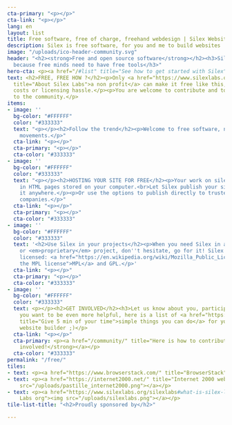 ```yaml
---
cta-primary: "<p></p>"
cta-link: "<p></p>"
lang: en
layout: list
title: Free software, free of charge, freehand webdesign | Silex Website Builder
description: Silex is free software, for you and me to build websites
image: "/uploads/ico-header-community.svg"
header: "<h2><strong>Free and open source software</strong></h2><h3>Silex is free
  because free minds need to have free tools</h3>"
hero-cta: <p><a href="/#list" title="See how to get started with Silex">GET STARTED!</a></p>
text: <h2>FREE, FREE HOW ?</h2><p>Only <a href="https://www.silexlabs.org/silexlabs#what-is-silex-labs-"
  title="About Silex Labs">a non profit</a> can make it free like this, without hidden
  costs or licensing hassle.</p><p>You are welcome to contribute and to offer services
  to the community.</p>
items:
- image: ''
  bg-color: "#FFFFFF"
  color: "#333333"
  text: "<p></p><h2>Follow the trend</h2><p>Welcome to free software, nocode and static
    movements.</p>"
  cta-link: "<p></p>"
  cta-primary: "<p></p>"
  cta-color: "#333333"
- image: ''
  bg-color: "#FFFFFF"
  color: "#333333"
  text: "<p></p><h2>HOSTING YOUR SITE FOR FREE</h2><p>Your work on silex.me will result
    in HTML pages stored on your computer.<br>Let Silex publish your site and host
    it anywhere.</p><p>Or use the options to publish directly to trusted free hosting
    companies.</p>"
  cta-link: "<p></p>"
  cta-primary: "<p></p>"
  cta-color: "#333333"
- image: ''
  bg-color: "#FFFFFF"
  color: "#333333"
  text: '<h2>Use Silex in your projects</h2><p>When you need Silex in a open source
    or <em>proprietary</em> project, don''t hesitate, go for it! Silex is doubled
    licensed: <a href="https://en.wikipedia.org/wiki/Mozilla_Public_License" title="About
    the MPL license">MPL</a> and GPL.</p>'
  cta-link: "<p></p>"
  cta-primary: "<p></p>"
  cta-color: "#333333"
- image: ''
  bg-color: "#FFFFFF"
  color: "#333333"
  text: <p></p><h2>GET INVOLVED</h2><h3>Let us know about you, participate!</h3><p>If
    you want to be even more helpful, here is a list of <a href="https://github.com/silexlabs/Silex/wiki/Contribute"
    title="Give 5 min of your time">simple things you can do</a> for your favorite
    website builder ;)</p>
  cta-link: "<p></p>"
  cta-primary: <p><a href="/community/" title="Here is how to contribute"><strong>Get
    involved!</strong></a></p>
  cta-color: "#333333"
permalink: "/free/"
tiles:
- text: <p><a href="https://www.browserstack.com/" title="BrowserStack"><img src="/uploads/logo-browserstack.jpg"></a></p>
- text: <p><a href="https://internet2000.net/" title="Internet 2000 web agency"><img
    src="/uploads/pastille_internet2000.png"></a></p>
- text: <p><a href="https://www.silexlabs.org/silexlabs#what-is-silex-labs-" title="Silex
    Labs org"><img src="/uploads/silexlabs.png"></a></p>
tile-list-title: "<h2>Proudly sponsored by</h2>"

---
```

